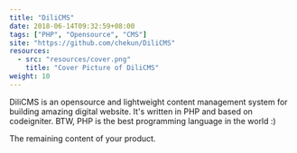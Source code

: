 ```yaml
---
title: "DiliCMS"
date: 2018-06-14T09:32:59+08:00
tags: ["PHP", "Opensource", "CMS"]
site: "https://github.com/chekun/DiliCMS"
resources:
  - src: "resources/cover.png"
    title: "Cover Picture of DiliCMS"
weight: 10
---
```


DiliCMS is an opensource and lightweight content management system for building amazing digital website. It's written in PHP and based on codeigniter. BTW, PHP is the best programming language in the world :)

<!--more-->

The remaining content of your product.
